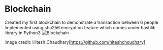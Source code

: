 # Blockchain
Created my first blockchain to demonstrate a transaction between 6 people
Implemented using sha256 encryption feature which comes under 
hashlib library in Python3
<img src="https://images.unsplash.com/photo-1526378800651-c32d170fe6f8?ixlib=rb-1.2.1&ixid=MnwxMjA3fDB8MHxwaG90by1wYWdlfHx8fGVufDB8fHx8&auto=format&fit=crop&w=1932&q=80" alt="Blockchain"/>

image credit: Hitesh Chaudhary[https://github.com/hiteshchoudhary]

